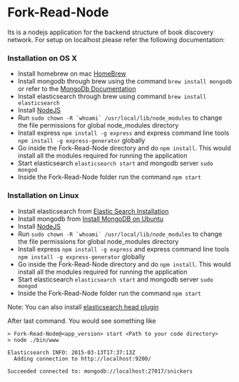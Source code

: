 # Fork-Read-Node
Its is a nodejs application for the backend structure of book discovery network. For setup on localhost please refer the following documentation:

### Installation on OS X
* Install homebrew on mac [HomeBrew](http://brew.sh/)
* Install mongodb through brew using the command `brew install mongodb` or refer to the [MongoDb Documentation](http://docs.mongodb.org/manual/tutorial/install-mongodb-on-os-x/)
* Install elasticsearch through brew using command `brew install elasticsearch`
* Install [NodeJS](https://nodejs.org/)
* Run ```sudo chown -R `whoami` /usr/local/lib/node_modules``` to change the file permissions for global node_modules directory
* Install express `npm install -g express` and express command line tools `npm install -g express-generator` globally
* Go inside the Fork-Read-Node directory and do `npm install`. This would install all the modules required for running the application
* Start elasticsearch `elasticsearch start` and mongodb server `sudo mongod`
* Inside the Fork-Read-Node folder run the command `npm start`

### Installation on Linux
* Install elasticsearch from [Elastic Search Installation](http://www.elastic.co/guide/en/elasticsearch/reference/current/setup-repositories.html)
* Install mongodb from [Install MongoDB on Ubuntu](http://docs.mongodb.org/manual/tutorial/install-mongodb-on-ubuntu/)
* Install [NodeJS](https://nodejs.org/)
* Run ```sudo chown -R `whoami` /usr/local/lib/node_modules``` to change the file permissions for global node_modules directory
* Install express `npm install -g express` and express command line tools `npm install -g express-generator` globally
* Go inside the Fork-Read-Node directory and do `npm install`. This would install all the modules required for running the application
* Start elasticsearch `elasticsearch start` and mongodb server `sudo mongod`
* Inside the Fork-Read-Node folder run the command `npm start`

Note: You can also install [elasticsearch head plugin](https://github.com/mobz/elasticsearch-head)

After last command. You would see something like
```
> Fork-Read-Node@<app_version> start <Path to your code directory>
> node ./bin/www

Elasticsearch INFO: 2015-03-13T17:37:13Z
  Adding connection to http://localhost:9200/

Succeeded connected to: mongodb://localhost:27017/snickers
```
